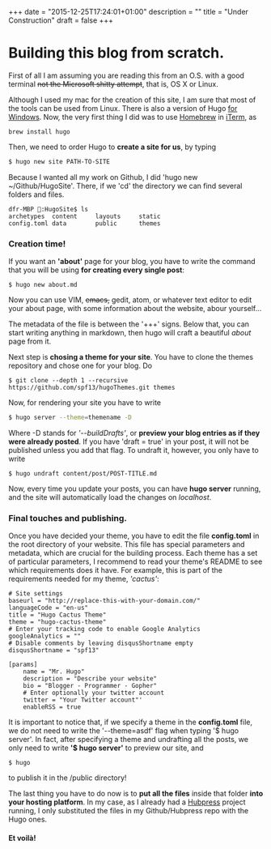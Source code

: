+++
date = "2015-12-25T17:24:01+01:00"
description = ""
title = "Under Construction"
draft = false
+++

# Building this blog from scratch.

First of all I am assuming you are reading this from an O.S. with a good terminal ~~not the Microsoft shitty attempt~~, that is, OS X or Linux.

Although I used my mac for the creation of this site, I am sure that most of the tools can be used from Linux. There is also a version of Hugo [for Windows](https://github.com/spf13/hugo/releases).
Now, the very first thing I did was to use [Homebrew](http://brew.sh) in [iTerm](https://www.iterm2.com), as 

```
brew install hugo
```

Then, we need to order Hugo to **create a site for us**, by typing

``` bash
$ hugo new site PATH-TO-SITE
```

Because I wanted all my work on Github, I did 'hugo new ~/Github/HugoSite'. There, if we 'cd' the directory we can find several folders and files.

```
dfr-MBP 🍕:HugoSite$ ls
archetypes	content		layouts		static
config.toml	data		public		themes
```

### Creation time!

If you want an **'about'** page for your blog, you have to write the command that you will be using **for creating every single post**:

```
$ hugo new about.md
```

Now you can use VIM, ~~emacs,~~ gedit, atom, or whatever text editor to edit your about page, with some information about the website, abour yourself...

The metadata of the file is between the '+++' signs. Below that, you can start writing anything in markdown, then hugo will craft a beautiful *about* page from it.

Next step is **chosing a theme for your site**. You have to clone the themes repository and chose one for your blog. Do

```
$ git clone --depth 1 --recursive https://github.com/spf13/hugoThemes.git themes
```

Now, for rendering your site you have to write

```bash
$ hugo server --theme=themename -D
```

Where -D stands for *'--buildDrafts'*, or **preview your blog entries as if they were already posted**. If you have 'draft = true' in your post, it will not be published unless you add that flag. To undraft it, however, you only have to write

```
$ hugo undraft content/post/POST-TITLE.md
```

Now, every time you update your posts, you can have **hugo server** running, and the site will automatically load the changes on *localhost*.

### Final touches and publishing.

Once you have decided your theme, you have to edit the file **config.toml** in the root directory of your website. 
This file has special parameters and metadata, which are crucial for the building process. 
Each theme has a set of particular parameters, I recommend to read your theme's README to see which requirements does it have.
For example, this is part of the requirements needed for my theme, *'cactus'*:

```
# Site settings
baseurl = "http://replace-this-with-your-domain.com/"
languageCode = "en-us"
title = "Hugo Cactus Theme"
theme = "hugo-cactus-theme"
# Enter your tracking code to enable Google Analytics
googleAnalytics = ""
# Disable comments by leaving disqusShortname empty
disqusShortname = "spf13"

[params]
	name = "Mr. Hugo"
	description = "Describe your website"
	bio = "Blogger - Programmer - Gopher"
	# Enter optionally your twitter account
	twitter = "Your Twitter account"'
	enableRSS = true
```

It is important to notice that, if we specify a theme in the **config.toml** file, we do not need to write the '--theme=asdf' flag when typing '$ hugo server'. In fact, after specifying a theme and undrafting all the posts, we only need to write **'$ hugo server'** to preview our site, and

```
$ hugo
```

to publish it in the /public directory!
 
The last thing you have to do now is to **put all the files** inside that folder **into your hosting platform**.
In my case, as I already had a [Hubpress](http://hubpress.io) project running, I only substituted the files in my Github/Hubpress repo with the Hugo ones.

#### Et voilà!
